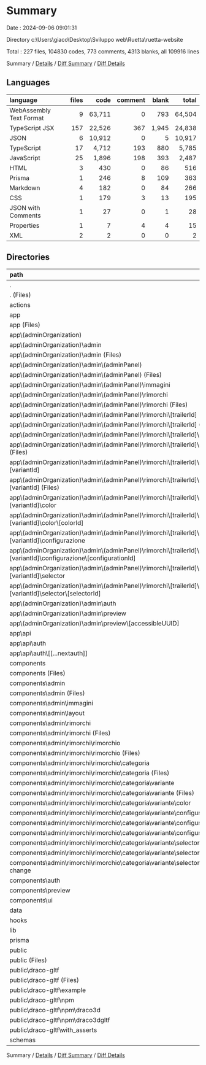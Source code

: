 # Summary

Date : 2024-09-06 09:01:31

Directory c:\\Users\\giaco\\Desktop\\Sviluppo web\\Ruetta\\ruetta-website

Total : 227 files,  104830 codes, 773 comments, 4313 blanks, all 109916 lines

Summary / [Details](details.md) / [Diff Summary](diff.md) / [Diff Details](diff-details.md)

## Languages
| language | files | code | comment | blank | total |
| :--- | ---: | ---: | ---: | ---: | ---: |
| WebAssembly Text Format | 9 | 63,711 | 0 | 793 | 64,504 |
| TypeScript JSX | 157 | 22,526 | 367 | 1,945 | 24,838 |
| JSON | 6 | 10,912 | 0 | 5 | 10,917 |
| TypeScript | 17 | 4,712 | 193 | 880 | 5,785 |
| JavaScript | 25 | 1,896 | 198 | 393 | 2,487 |
| HTML | 3 | 430 | 0 | 86 | 516 |
| Prisma | 1 | 246 | 8 | 109 | 363 |
| Markdown | 4 | 182 | 0 | 84 | 266 |
| CSS | 1 | 179 | 3 | 13 | 195 |
| JSON with Comments | 1 | 27 | 0 | 1 | 28 |
| Properties | 1 | 7 | 4 | 4 | 15 |
| XML | 2 | 2 | 0 | 0 | 2 |

## Directories
| path | files | code | comment | blank | total |
| :--- | ---: | ---: | ---: | ---: | ---: |
| . | 227 | 104,830 | 773 | 4,313 | 109,916 |
| . (Files) | 15 | 11,091 | 7 | 45 | 11,143 |
| actions | 3 | 3,558 | 169 | 717 | 4,444 |
| app | 19 | 1,196 | 6 | 154 | 1,356 |
| app (Files) | 3 | 312 | 3 | 24 | 339 |
| app\\(adminOrganization) | 15 | 882 | 3 | 129 | 1,014 |
| app\\(adminOrganization)\\admin | 15 | 882 | 3 | 129 | 1,014 |
| app\\(adminOrganization)\\admin (Files) | 1 | 11 | 0 | 3 | 14 |
| app\\(adminOrganization)\\admin\\(adminPanel) | 12 | 823 | 3 | 118 | 944 |
| app\\(adminOrganization)\\admin\\(adminPanel) (Files) | 2 | 32 | 0 | 8 | 40 |
| app\\(adminOrganization)\\admin\\(adminPanel)\\immagini | 1 | 21 | 0 | 4 | 25 |
| app\\(adminOrganization)\\admin\\(adminPanel)\\rimorchi | 9 | 770 | 3 | 106 | 879 |
| app\\(adminOrganization)\\admin\\(adminPanel)\\rimorchi (Files) | 1 | 53 | 1 | 7 | 61 |
| app\\(adminOrganization)\\admin\\(adminPanel)\\rimorchi\\[trailerId] | 8 | 717 | 2 | 99 | 818 |
| app\\(adminOrganization)\\admin\\(adminPanel)\\rimorchi\\[trailerId] (Files) | 2 | 90 | 0 | 12 | 102 |
| app\\(adminOrganization)\\admin\\(adminPanel)\\rimorchi\\[trailerId]\\[categoryId] | 6 | 627 | 2 | 87 | 716 |
| app\\(adminOrganization)\\admin\\(adminPanel)\\rimorchi\\[trailerId]\\[categoryId] (Files) | 1 | 87 | 1 | 15 | 103 |
| app\\(adminOrganization)\\admin\\(adminPanel)\\rimorchi\\[trailerId]\\[categoryId]\\[variantId] | 5 | 540 | 1 | 72 | 613 |
| app\\(adminOrganization)\\admin\\(adminPanel)\\rimorchi\\[trailerId]\\[categoryId]\\[variantId] (Files) | 2 | 201 | 0 | 32 | 233 |
| app\\(adminOrganization)\\admin\\(adminPanel)\\rimorchi\\[trailerId]\\[categoryId]\\[variantId]\\color | 1 | 62 | 0 | 8 | 70 |
| app\\(adminOrganization)\\admin\\(adminPanel)\\rimorchi\\[trailerId]\\[categoryId]\\[variantId]\\color\\[colorId] | 1 | 62 | 0 | 8 | 70 |
| app\\(adminOrganization)\\admin\\(adminPanel)\\rimorchi\\[trailerId]\\[categoryId]\\[variantId]\\configurazione | 1 | 143 | 0 | 12 | 155 |
| app\\(adminOrganization)\\admin\\(adminPanel)\\rimorchi\\[trailerId]\\[categoryId]\\[variantId]\\configurazione\\[configurationId] | 1 | 143 | 0 | 12 | 155 |
| app\\(adminOrganization)\\admin\\(adminPanel)\\rimorchi\\[trailerId]\\[categoryId]\\[variantId]\\selector | 1 | 134 | 1 | 20 | 155 |
| app\\(adminOrganization)\\admin\\(adminPanel)\\rimorchi\\[trailerId]\\[categoryId]\\[variantId]\\selector\\[selectorId] | 1 | 134 | 1 | 20 | 155 |
| app\\(adminOrganization)\\admin\\auth | 1 | 30 | 0 | 3 | 33 |
| app\\(adminOrganization)\\admin\\preview | 1 | 18 | 0 | 5 | 23 |
| app\\(adminOrganization)\\admin\\preview\\[accessibleUUID] | 1 | 18 | 0 | 5 | 23 |
| app\\api | 1 | 2 | 0 | 1 | 3 |
| app\\api\\auth | 1 | 2 | 0 | 1 | 3 |
| app\\api\\auth\\[[...nextauth]] | 1 | 2 | 0 | 1 | 3 |
| components | 139 | 21,660 | 367 | 1,833 | 23,860 |
| components (Files) | 2 | 45 | 0 | 5 | 50 |
| components\\admin | 81 | 16,434 | 216 | 1,090 | 17,740 |
| components\\admin (Files) | 8 | 726 | 0 | 50 | 776 |
| components\\admin\\immagini | 3 | 224 | 1 | 23 | 248 |
| components\\admin\\layout | 3 | 199 | 5 | 21 | 225 |
| components\\admin\\rimorchi | 67 | 15,285 | 210 | 996 | 16,491 |
| components\\admin\\rimorchi (Files) | 3 | 572 | 22 | 30 | 624 |
| components\\admin\\rimorchi\\rimorchio | 64 | 14,713 | 188 | 966 | 15,867 |
| components\\admin\\rimorchi\\rimorchio (Files) | 5 | 841 | 21 | 55 | 917 |
| components\\admin\\rimorchi\\rimorchio\\categoria | 59 | 13,872 | 167 | 911 | 14,950 |
| components\\admin\\rimorchi\\rimorchio\\categoria (Files) | 5 | 905 | 20 | 54 | 979 |
| components\\admin\\rimorchi\\rimorchio\\categoria\\variante | 54 | 12,967 | 147 | 857 | 13,971 |
| components\\admin\\rimorchi\\rimorchio\\categoria\\variante (Files) | 18 | 3,647 | 65 | 232 | 3,944 |
| components\\admin\\rimorchi\\rimorchio\\categoria\\variante\\color | 3 | 763 | 15 | 56 | 834 |
| components\\admin\\rimorchi\\rimorchio\\categoria\\variante\\configuration | 16 | 4,453 | 36 | 289 | 4,778 |
| components\\admin\\rimorchi\\rimorchio\\categoria\\variante\\configuration (Files) | 11 | 2,089 | 18 | 153 | 2,260 |
| components\\admin\\rimorchi\\rimorchio\\categoria\\variante\\configuration\\change | 5 | 2,364 | 18 | 136 | 2,518 |
| components\\admin\\rimorchi\\rimorchio\\categoria\\variante\\selector | 17 | 4,104 | 31 | 280 | 4,415 |
| components\\admin\\rimorchi\\rimorchio\\categoria\\variante\\selector (Files) | 13 | 2,473 | 22 | 191 | 2,686 |
| components\\admin\\rimorchi\\rimorchio\\categoria\\variante\\selector\\selector-change | 4 | 1,631 | 9 | 89 | 1,729 |
| components\\auth | 1 | 101 | 1 | 7 | 109 |
| components\\preview | 8 | 1,598 | 147 | 245 | 1,990 |
| components\\ui | 47 | 3,482 | 3 | 486 | 3,971 |
| data | 2 | 408 | 0 | 45 | 453 |
| hooks | 1 | 11 | 0 | 3 | 14 |
| lib | 2 | 13 | 0 | 5 | 18 |
| prisma | 1 | 246 | 8 | 109 | 363 |
| public | 42 | 66,223 | 196 | 1,340 | 67,759 |
| public (Files) | 2 | 2 | 0 | 0 | 2 |
| public\\draco-gltf | 40 | 66,221 | 196 | 1,340 | 67,757 |
| public\\draco-gltf (Files) | 10 | 20,339 | 12 | 298 | 20,649 |
| public\\draco-gltf\\example | 5 | 746 | 65 | 342 | 1,153 |
| public\\draco-gltf\\npm | 19 | 29,499 | 111 | 498 | 30,108 |
| public\\draco-gltf\\npm\\draco3d | 11 | 15,943 | 74 | 271 | 16,288 |
| public\\draco-gltf\\npm\\draco3dgltf | 8 | 13,556 | 37 | 227 | 13,820 |
| public\\draco-gltf\\with_asserts | 6 | 15,637 | 8 | 202 | 15,847 |
| schemas | 3 | 424 | 20 | 62 | 506 |

Summary / [Details](details.md) / [Diff Summary](diff.md) / [Diff Details](diff-details.md)